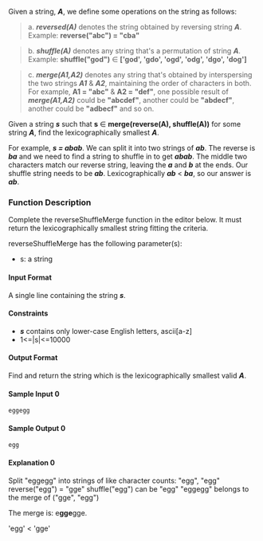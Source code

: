 Given a string, ***A***, we define some operations on the string as follows:

>a. ***reversed(A)*** denotes the string obtained by reversing string ***A***. Example: **reverse("abc") = "cba"**

>b. ***shuffle(A)*** denotes any string that's a permutation of string ***A***. Example: **shuffle("god")** &#8712; **['god', 'gdo', 'ogd', 'odg', 'dgo', 'dog']**

>c. ***merge(A1,A2)*** denotes any string that's obtained by interspersing the two strings ***A1*** & ***A2***, maintaining the order of characters in both. For example, **A1 = "abc"** & **A2 = "def"**, one possible result of ***merge(A1,A2)*** could be **"abcdef"**, another could be **"abdecf"**, another could be **"adbecf"** and so on.

Given a string ***s*** such that **s** &#8712; **merge(reverse(A), shuffle(A))** for some string ***A***, find the lexicographically smallest ***A***.

For example, ***s = abab***. We can split it into two strings of ***ab***. The reverse is ***ba*** and we need to find a string to shuffle in to get ***abab***. The middle two characters match our reverse string, leaving the ***a*** and ***b*** at the ends. Our shuffle string needs to be ***ab***. Lexicographically ***ab*** < ***ba***, so our answer is ***ab***.

### Function Description

Complete the reverseShuffleMerge function in the editor below. It must return the lexicographically smallest string fitting the criteria.

reverseShuffleMerge has the following parameter(s):

+ s: a string

#### Input Format

A single line containing the string ***s***.

#### Constraints
+ ***s*** contains only lower-case English letters, ascii[a-z]
+ 1<=|s|<=10000

#### Output Format

Find and return the string which is the lexicographically smallest valid ***A***.

#### Sample Input 0
```
eggegg
```
#### Sample Output 0
```
egg
```
#### Explanation 0

Split "eggegg" into strings of like character counts: "egg", "egg"
reverse("egg") = "gge"
shuffle("egg") can be "egg"
"eggegg" belongs to the merge of ("gge", "egg")

The merge is: e**gge**gge.

'egg' < 'gge'